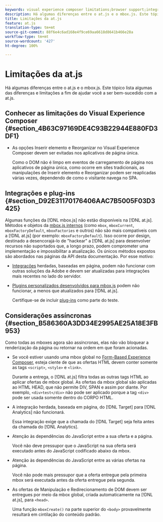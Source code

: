 ```yaml
---
keywords: visual experience composer limitations;browser support;integrations;plugins;asynchronous considerations
description: Há algumas diferenças entre o at.js e o mbox.js. Este tópico lista algumas das diferenças e limitações a fim de ajudar você a ser bem-sucedido com a at.js.
title: Limitações da at.js
feature: at.js
translation-type: tm+mt
source-git-commit: 88f6e4c6ad168e4f9ce69aa6618d8641b466e28a
workflow-type: tm+mt
source-wordcount: '427'
ht-degree: 100%

---
```



# Limitações da at.js

Há algumas diferenças entre o at.js e o mbox.js. Este tópico lista algumas das diferenças e limitações a fim de ajudar você a ser bem-sucedido com a at.js.

## Conhecer as limitações do Visual Experience Composer {#section_4B63C97169DE4C93B22944E880FD3DF1}

* As opções Inserir elemento e Reorganizar no Visual Experience Composer devem ser evitadas nos aplicativos de página única.

   Como o DOM não é limpo em eventos de carregamento de página nos aplicativos de página única, como ocorre em sites tradicionais, as manipulações de Inserir elemento e Reorganizar podem ser reaplicadas várias vezes, dependendo de como o visitante navega no SPA.

## Integrações e plug-ins   {#section_D92E31170176406AAC7B5005F03D3425}

Algumas funções da [!DNL mbox.js] não estão disponíveis na [!DNL at.js]. Métodos e objetos da [mbox.js internos](/help/c-target/c-visitor-profile/variables-profiles-parameters-methods.md#section_8C78059D15D9452F95636A5640188537) (como `mbox`, `mboxCurrent`, `mboxFactoryDefault`, `mboxFactories` e outros) não são mais compatíveis com a [!DNL at.js] (por exemplo: `mboxFactoryDefault`). Isso ocorre por design, destinado a desencorajá-lo de &quot;hackear&quot; a [!DNL at.js] para desenvolver recursos não suportados que, a longo prazo, podem comprometer uma implementação e impossibilitar a atualização. Os únicos métodos expostos são abordados nas páginas da API desta documentação. Por esse motivo:

* [Integrações](/help/c-implementing-target/c-implementing-target-for-client-side-web/c-how-atjs-works/target-atjs-integrations.md#concept_C100BC4F073C4B57A608B309D0157B39) herdadas, baseadas em página, podem não funcionar com outras soluções da Adobe e devem ser atualizadas para integrações mais recentes no lado do servidor.
* [Plugins personalizados desenvolvidos para mbox.js](/help/c-implementing-target/c-implementing-target-for-client-side-web/t-mbox-download/c-target-atjs-implementation/target-atjs-plugins.md#concept_F5D4C0A4DACF41409CC42FDD93B13FAF) podem não funcionar, a menos que atualizados para [!DNL at.js].

   Certifique-se de incluir [plug-ins](/help/c-implementing-target/c-implementing-target-for-client-side-web/t-mbox-download/c-target-atjs-implementation/target-atjs-plugins.md#concept_F5D4C0A4DACF41409CC42FDD93B13FAF) como parte do teste.

## Considerações assíncronas {#section_B586360A3DD34E2995AE25A18E3FB953}

Como todas as mboxes agora são assíncronas, elas não vão bloquear a renderização da página ou retornar na ordem em que foram acionadas.

* Se você estiver usando uma mbox global no [Form-Based Experience Composer](/help/c-experiences/experiences.md#section_3643394BD424463C8768F2907DEBCC22), esteja ciente de que as ofertas HTML devem conter somente as tags `<script>`, `<style>` e `<link>`.

   Durante a entrega, o [!DNL at.js] filtra todas as outras tags HTML ao aplicar ofertas de mbox global. As ofertas da mbox global são aplicadas ao HTML HEAD, que não permite DIV, SPAN e assim por diante. Por exemplo, `<div>test</div>` não pode ser aplicado porque a tag `<div>` pode ser usada somente dentro do CORPO HTML.

* A integração herdada, baseada em página, do [!DNL Target] para [!DNL Analytics] não funcionará.

   Essa integração exige que a chamada do [!DNL Target] seja feita antes da chamada do [!DNL Analytics].

* Atenção às dependências do JavaScript entre a sua oferta e a página.

   Você não deve pressupor que o JavaScript na sua oferta será executado antes do JavaScript codificado abaixo da mbox.

* Atenção às dependências do JavaScript entre as várias ofertas na página.

   Você não pode mais pressupor que a oferta entregue pela primeira mbox será executada antes da oferta entregue pela segunda.

* As ofertas de Manipulação e Redirecionamento de DOM devem ser entregues por meio da mbox global, criada automaticamente na [!DNL at.js], para `<head>`.

   Uma função `mboxCreate()` na parte superior do `<body>` provavelmente resultará em cintilação do conteúdo padrão.

